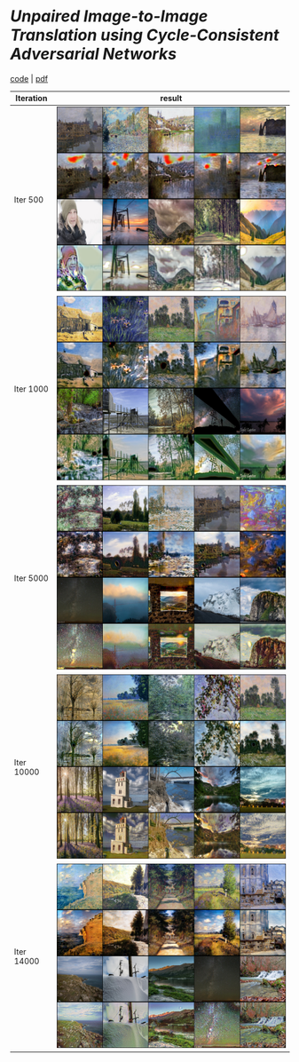 # _Unpaired Image-to-Image Translation using Cycle-Consistent Adversarial Networks_
[code](https://github.com/eriklindernoren/PyTorch-GAN) | [pdf](https://arxiv.org/abs/1703.10593)

|Iteration | result |
| ---------| ---------------------------------------------------------------------------------------|
|Iter 500  |![](https://github.com/Browallia/Computer-Vision-Course/blob/main/Assignment8/500.png) |
|Iter 1000 |![](https://github.com/Browallia/Computer-Vision-Course/blob/main/Assignment8/1000.png) |
|Iter 5000 |![](https://github.com/Browallia/Computer-Vision-Course/blob/main/Assignment8/5000.png) |
|Iter 10000|![](https://github.com/Browallia/Computer-Vision-Course/blob/main/Assignment8/10000.png) |
|Iter 14000|![](https://github.com/Browallia/Computer-Vision-Course/blob/main/Assignment8/14000.png) |
